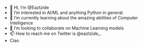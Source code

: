 - 👋 Hi, I’m @Eaztzide
- 👀 I’m interested in AI/ML and anything Python in general.
- 🌱 I’m currently learning about the amazing abilities of Computer Intelligence
- 💞️ I’m looking to collaborate on Machine Learning models
- 📫 How to reach me on Twitter is @eaztzide_. 
- Ciao

<!---
Eaztzide/Eaztzide is a ✨ special ✨ repository because its `README.md` (this file) appears on your GitHub profile.
You can click the Preview link to take a look at your changes.
--->
